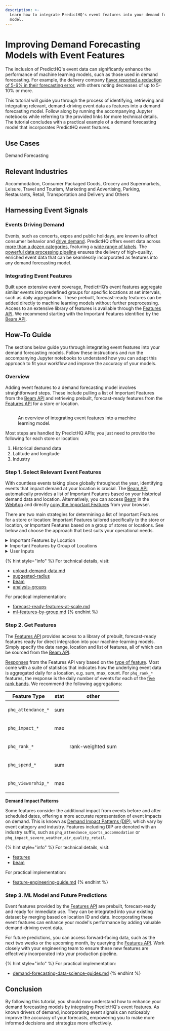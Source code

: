 ```yaml
---
description: >-
  Learn how to integrate PredictHQ's event features into your demand forecasting
  model.
---
```


# Improving Demand Forecasting Models with Event Features

The inclusion of PredictHQ's event data can significantly enhance the performance of machine learning models, such as those used in demand forecasting. For example, the delivery company [Favor reported a reduction of 5-6% in their forecasting error](https://www.predicthq.com/customers/favor), with others noting decreases of up to 5-10% or more.&#x20;

This tutorial will guide you through the process of identifying, retrieving and integrating relevant, demand-driving event data as features into a demand forecasting model. Follow along by running the accompanying Jupyter notebooks while referring to the provided links for more technical details. The tutorial concludes with a practical example of a demand forecasting model that incorporates PredictHQ event features.

## Use Cases

Demand Forecasting

## Relevant Industries

Accommodation, Consumer Packaged Goods, Grocery and Supermarkets, Leisure, Travel and Tourism, Marketing and Advertising, Parking, Restaurants, Retail, Transportation and Delivery and Others

## Harnessing Event Signals

### Events Driving Demand

Events, such as concerts, expos and public holidays, are known to affect consumer behavior and [drive demand](https://www.predicthq.com/use-cases/demand-forecasting). PredictHQ offers event data across [more than a dozen categories](../predicthq-data/event-categories/), featuring a [wide range of labels](../predicthq-data/labels.md). The [powerful data processing pipeline](https://www.predicthq.com/intelligence) ensures the delivery of high-quality, enriched event data that can be seamlessly incorporated as features into any demand forecasting model.

### Integrating Event Features

Built upon extensive event coverage, PredictHQ’s event features aggregate similar events into predefined groups for specific locations at set intervals, such as daily aggregations. These prebuilt, forecast-ready features can be added directly to machine learning models without further preprocessing. Access to an extensive library of features is available through the [Features API](https://www.predicthq.com/apis/features-api). We recommend starting with the Important Features identified by the [Beam API](https://www.predicthq.com/beam).

## How-To Guide

The sections below guide you through integrating event features into your demand forecasting models. Follow these instructions and run the accompanying Jupyter notebooks to understand how you can adapt this approach to fit your workflow and improve the accuracy of your models.

### Overview

Adding event features to a demand forecasting model involves straightforward steps. These include pulling a list of Important Features from the [Beam API](../../api/beam/) and retrieving prebuilt, forecast-ready features from the [Features API](../../api/features/) for a store or location.&#x20;

<figure><img src="https://lh7-us.googleusercontent.com/BxTbjp8PELaPLMrh8664Jzh6W-PzBc73AyL8wvUCmL_7nm3TKIyA5tCMbyH-RmWihWLdi99JKy3RszSsIc0TJPCYeg3YtXUBPkHLclQ_uyRlk1XRa6Rmiz-2h3yLNn9w1K2IOwlrVNBkjHYNoAQjQEM" alt=""><figcaption><p>An overview of integrating event features into a machine learning model.</p></figcaption></figure>

Most steps are handled by PredictHQ APIs; you just need to provide the following for each store or location:

1. Historical demand data
2. Latitude and longitude
3. Industry

### Step 1. Select Relevant Event Features

With countless events taking place globally throughout the year, identifying events that impact demand at your location is crucial. The [Beam API](../../api/beam/) automatically provides a list of Important Features based on your historical demand data and location. Alternatively, you can access [Beam](../../webapp-support/beam-relevancy-engine/an-overview-of-beam-relevancy-engine) in the [WebApp](https://control.predicthq.com/beam) and directly [copy the Important Features](https://www.predicthq.com/blog/find-machine-learning-ml-features-to-use-in-forecasting-with-beam) from your browser.&#x20;

There are two main strategies for determining a list of Important Features for a store or location: Important Features tailored specifically to the store or location, or Important Features based on a group of stores or locations. See below and choose the approach that best suits your operational needs.

<details>

<summary>Important Features by Location</summary>

If you are able to implement individual models for each store or location, the Beam API’s [Feature Importance](../../api/beam/get-feature-importance.md) endpoint is recommended. It provides a list of Important Features tailored specifically to your store or location. Also referred to as [Category Importance](../../webapp-support/beam-relevancy-engine/viewing-the-category-importance-information-in-beam.md) in the WebApp, these event features (or categories) are identified as having the greatest impact on your demand.

</details>

<details>

<summary>Important Features by Group of Locations</summary>

If you manage multiple stores or locations and require a unified set of features, the Beam API’s [Aggregated Feature Importance](../../api/beam/analysis-groups/get-aggregated-feature-importance.md) endpoint is recommended. It provides a consolidated list of Important Features across all stores or locations within an [Analysis Group](../../webapp-support/beam-relevancy-engine/grouping-analyses-in-beam.md) based on aggregating Feature Importance results from contributing stores or locations.

</details>

<details>

<summary>User Inputs</summary>

The sections below highlight what you need to provide for determining a list of Important Features. Explore the accompanying Jupyter notebooks to see how this fits together practically.

**Historical Demand Data**

Ensure you have enough time-series data that meets [Beam’s requirements](../../api/beam/upload-demand-data.md). Demand can be quantified in any unit relevant to your forecasting model. Common examples include sales in USD for retail stores, number of orders for restaurants and revPAR for hotels.

**Industry**

Specify your industry as there are several industry-specific settings required in this step such as when using the [Suggested Radius API](../../api/suggested-radius/). If your industry is not covered, please use the default `other`:

* `accommodation`
* `retail`
* `parking`
* `food_and_beverage` (also referred to as `restaurants`)
* `other` (for all other industries)

**Location**

Define the catchment area around your store or location using a center point and radius approach. The [Suggested Radius API](../../api/suggested-radius/) recommends a radius specific to your industry and latitude/longitude. Custom configuration is also available.

**Event Rank**

Set a minimum [PHQ Rank](../predicthq-data/ranks/phq-rank.md) based on our [industry-specific recommendations](../guides/industry-specific-event-filters.md#minimum-phq-rank) to focus on events that are likely to influence your demand, while excluding those that are too small or irrelevant.&#x20;

</details>

{% hint style="info" %}
For technical details, visit:

* [upload-demand-data.md](../../api/beam/upload-demand-data.md "mention")
* [suggested-radius](../../api/suggested-radius/ "mention")
* [beam](../../api/beam/ "mention")
* [analysis-groups](../../api/beam/analysis-groups/ "mention")

For practical implementation:

* [forecast-ready-features-at-scale.md](../guides/beam-guides/forecast-ready-features-at-scale.md "mention")
* [ml-features-by-group.md](../guides/beam-guides/ml-features-by-group.md "mention")
{% endhint %}

### Step 2. Get Features

The [Features API](../../api/features/) provides access to a library of prebuilt, forecast-ready features ready for direct integration into your machine-learning models. Simply specify the date range, location and list of features, all of which can be sourced from the [Beam API](../../api/beam/).

[Responses](../../api/features/get-features.md#response) from the Features API vary based on the [type of feature](../../api/features/get-features.md#available-features). Most come with a suite of statistics that indicates how the underlying event data is aggregated daily for a location, e.g. sum, max, count. For `phq_rank_*` features, the response is the daily number of events for each of the [five rank bands](https://www.predicthq.com/features/rankings/phq-rank). We recommend the following aggregations:

| Feature Type       |     stat    |       other       |
| ------------------ | :---------: | :---------------: |
| `phq_attendance_*` |     sum     |    <p><br></p>    |
| `phq_impact_*`     |     max     |    <p><br></p>    |
| `phq_rank_*`       | <p><br></p> | rank-weighted sum |
| `phq_spend_*`      |     sum     |    <p><br></p>    |
| `phq_viewership_*` |     max     |    <p><br></p>    |

**Demand Impact Patterns**

Some features consider the additional impact from events before and after scheduled dates, offering a more accurate representation of event impacts on demand. This is known as [Demand Impact Patterns (DIP)](https://www.predicthq.com/blog/use-demand-impact-patterns-to-predict-how-events-shape-consumer-behavior), which vary by event category and industry. Features including DIP are denoted with an industry suffix, such as `phq_attendance_sports_accommodation` or `phq_impact_severe_weather_air_quality_retail`.

{% hint style="info" %}
For technical details, visit:

* [features](../../api/features/ "mention")
* [beam](../../api/beam/ "mention")

For practical implementation:

* [feature-engineering-guide.md](../guides/features-api-guides/feature-engineering-guide.md "mention")
{% endhint %}

### Step 3. ML Model and Future Predictions

Event features provided by the [Features API](../../api/features/) are prebuilt, forecast-ready and ready for immediate use. They can be integrated into your existing dataset by merging based on location ID and date. Incorporating these event features can enhance your model's performance by adding valuable demand-driving event data.

For future predictions, you can access forward-facing data, such as the next two weeks or the upcoming month, by querying the [Features API](../../api/features/). Work closely with your engineering team to ensure these new features are effectively incorporated into your production pipeline.

{% hint style="info" %}
For practical implementation:

* [demand-forecasting-data-science-guides.md](../guides/features-api-guides/demand-forecasting-data-science-guides.md "mention")
{% endhint %}

## Conclusion

By following this tutorial, you should now understand how to enhance your demand forecasting models by integrating PredictHQ's event features. As known drivers of demand, incorporating event signals can noticeably improve the accuracy of your forecasts, empowering you to make more informed decisions and strategize more effectively.
